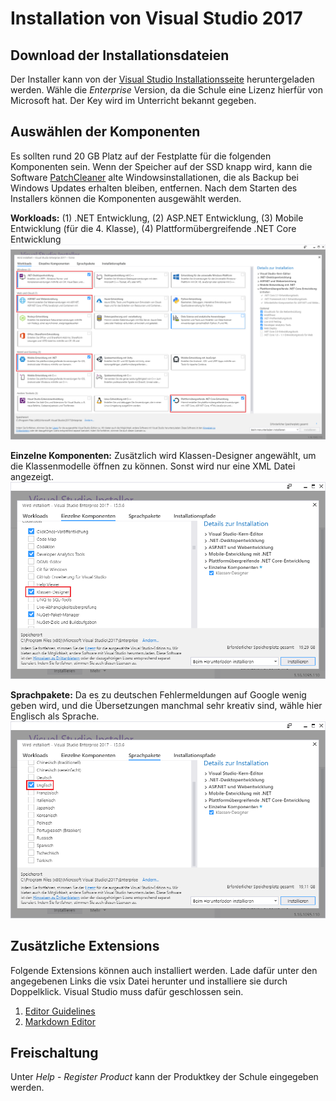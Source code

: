# Installation von Visual Studio 2017

## Download der Installationsdateien
Der Installer kann von der [Visual Studio Installationsseite](https://visualstudio.microsoft.com/de/downloads/)
heruntergeladen werden. Wähle die *Enterprise* Version, da die Schule eine Lizenz hierfür von Microsoft
hat. Der Key wird im Unterricht bekannt gegeben.

## Auswählen der Komponenten
Es sollten rund 20 GB Platz auf der Festplatte für die folgenden Komponenten sein. Wenn der Speicher auf
der SSD knapp wird, kann die Software [PatchCleaner](https://sourceforge.net/projects/patchcleaner/)
alte Windowsinstallationen, die als Backup bei Windows Updates erhalten bleiben, entfernen. Nach dem 
Starten des Installers können die Komponenten ausgewählt werden.

**Workloads:** (1) .NET Entwicklung, (2) ASP.NET Entwicklung, (3) Mobile Entwicklung (für die 4. Klasse), 
(4) Plattformübergreifende .NET Core Entwicklung
![Vs Components](VsComponents.png)

**Einzelne Komponenten:** Zusätzlich wird Klassen-Designer angewählt, um die Klassenmodelle öffnen zu
können. Sonst wird nur eine XML Datei angezeigt.
![Vs Components2](VsComponents2.png)

**Sprachpakete:** Da es zu deutschen Fehlermeldungen auf Google wenig geben wird, und die Übersetzungen
manchmal sehr kreativ sind, wähle hier Englisch als Sprache.
![Vs Components3](VsComponents3.png)

## Zusätzliche Extensions
Folgende Extensions können auch installiert werden. Lade dafür unter den angegebenen Links die vsix Datei
herunter und installiere sie durch Doppelklick. Visual Studio muss dafür geschlossen sein.

1. [Editor Guidelines](https://marketplace.visualstudio.com/items?itemName=PaulHarrington.EditorGuidelines)
1. [Markdown Editor](https://marketplace.visualstudio.com/items?itemName=MadsKristensen.MarkdownEditor)

## Freischaltung
Unter *Help* - *Register Product* kann der Produktkey der Schule eingegeben werden.

